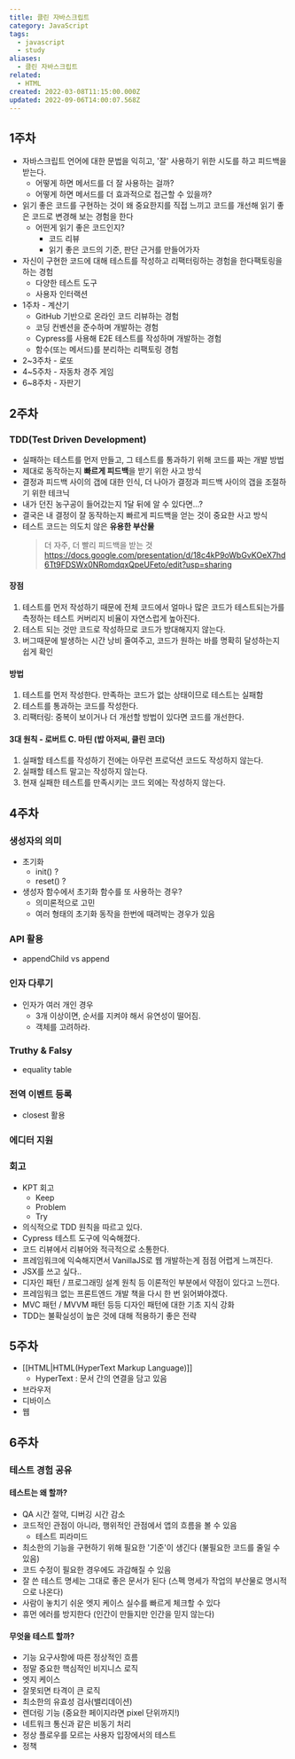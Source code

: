 ```yaml
---
title: 클린 자바스크립트
category: JavaScript
tags:
  - javascript
  - study
aliases:
  - 클린 자바스크립트
related:
  - HTML
created: 2022-03-08T11:15:00.000Z
updated: 2022-09-06T14:00:07.568Z
---
```


## 1주차

- 자바스크립트 언어에 대한 문법을 익히고, '잘' 사용하기 위한 시도를 하고 피드백을 받는다.
  - 어떻게 하면 메서드를 더 잘 사용하는 걸까?
  - 어떻게 하면 메서드를 더 효과적으로 접근할 수 있을까?
- 읽기 좋은 코드를 구현하는 것이 왜 중요한지를 직접 느끼고 코드를 개선해 읽기 좋은 코드로 변경해 보는 경험을 한다
  - 어떤게 읽기 좋은 코드인지?
    - 코드 리뷰
    - 읽기 좋은 코드의 기준, 판단 근거를 만들어가자
- 자신이 구현한 코드에 대해 테스트를 작성하고 리팩터링하는 경험을 한다팩토링을 하는 경험
  - 다양한 테스트 도구
  - 사용자 인터랙션
- 1주차 - 계산기
  - GitHub 기반으로 온라인 코드 리뷰하는 경험
  - 코딩 컨벤션을 준수하며 개발하는 경험
  - Cypress를 사용해 E2E 테스트를 작성하며 개발하는 경험
  - 함수(또는 메서드)를 분리하는 리팩토링 경험
- 2~3주차 - 로또
- 4~5주차 - 자동차 경주 게임
- 6~8주차 - 자판기

## 2주차

### TDD(Test Driven Development)

- 실패하는 테스트를 먼저 만들고, 그 테스트를 통과하기 위해 코드를 짜는 개발 방법
- 제대로 동작하는지 **빠르게 피드백**을 받기 위한 사고 방식
- 결정과 피드백 사이의 갭에 대한 인식, 더 나아가 결정과 피드백 사이의 갭을 조절하기 위한 테크닉
- 내가 던진 농구공이 들어갔는지 1달 뒤에 알 수 있다면...?
- 결국은 내 결정이 잘 동작하는지 빠르게 피드백을 얻는 것이 중요한 사고 방식
- 테스트 코드는 의도치 않은 **유용한 부산물**
  > 더 자주, 더 빨리 피드백을 받는 것
  > <https://docs.google.com/presentation/d/18c4kP9oWbGvKOeX7hd6Tt9FDSWx0NRomdqxQpeUFeto/edit?usp=sharing>

#### 장점

1. 테스트를 먼저 작성하기 때문에 전체 코드에서 얼마나 많은 코드가 테스트되는가를 측정하는 테스트 커버리지 비율이 자연스럽게 높아진다.
2. 테스트 되는 것만 코드로 작성하므로 코드가 방대해지지 않는다.
3. 버그때문에 발생하는 시간 낭비 줄여주고, 코드가 원하는 바를 명확히 달성하는지 쉽게 확인

#### 방법

1. 테스트를 먼저 작성한다. 만족하는 코드가 없는 상태이므로 테스트는 실패함
2. 테스트를 통과하는 코드를 작성한다.
3. 리팩터링: 중복이 보이거나 더 개선할 방법이 있다면 코드를 개선한다.

#### 3대 원칙 - 로버트 C. 마틴 (밥 아저씨, 클린 코더)

1. 실패할 테스트를 작성하기 전에는 아무런 프로덕션 코드도 작성하지 않는다.
2. 실패할 테스트 말고는 작성하지 않는다.
3. 현재 실패한 테스트를 만족시키는 코드 외에는 작성하지 않는다.

## 4주차

### 생성자의 의미

- 초기화
  - init() ?
  - reset() ?
- 생성자 함수에서 초기화 함수를 또 사용하는 경우?
  - 의미론적으로 고민
  - 여러 형태의 초기화 동작을 한번에 때려박는 경우가 있음

### API 활용

- appendChild vs append

### 인자 다루기

- 인자가 여러 개인 경우
  - 3개 이상이면, 순서를 지켜야 해서 유연성이 떨어짐.
  - 객체를 고려하라.

### Truthy & Falsy

- equality table

### 전역 이벤트 등록

- closest 활용

### 에디터 지원

### 회고

- KPT 회고
  - Keep
  - Problem
  - Try
- 의식적으로 TDD 원칙을 따르고 있다.
- Cypress 테스트 도구에 익숙해졌다.
- 코드 리뷰에서 리뷰어와 적극적으로 소통한다.
- 프레임워크에 익숙해지면서 VanillaJS로 웹 개발하는게 점점 어렵게 느껴진다.
- JSX를 쓰고 싶다..
- 디자인 패턴 / 프로그래밍 설계 원칙 등 이론적인 부분에서 약점이 있다고 느낀다.
- 프레임워크 없는 프론트엔드 개발 책을 다시 한 번 읽어봐야겠다.
- MVC 패턴 / MVVM 패턴 등등 디자인 패턴에 대한 기초 지식 강화
- TDD는 불확실성이 높은 것에 대해 적용하기 좋은 전략

## 5주차

- [[HTML|HTML(HyperText Markup Language)]]
  - HyperText : 문서 간의 연결을 담고 있음
- 브라우저
- 디바이스
- 웹

## 6주차

### 테스트 경험 공유

#### 테스트는 왜 할까?

- QA 시간 절약, 디버깅 시간 감소
- 코드적인 관점이 아니라, 행위적인 관점에서 앱의 흐름을 볼 수 있음
  - 테스트 피라미드
- 최소한의 기능을 구현하기 위해 필요한 '기준'이 생긴다 (불필요한 코드를 줄일 수 있음)
- 코드 수정이 필요한 경우에도 과감해질 수 있음
- 잘 쓴 테스트 명세는 그대로 좋은 문서가 된다 (스펙 명세가 작업의 부산물로 명시적으로 나온다)
- 사람이 놓치기 쉬운 엣지 케이스 실수를 빠르게 체크할 수 있다
- 휴먼 에러를 방지한다 (인간이 만들지만 인간을 믿지 않는다)

#### 무엇을 테스트 할까?

- 기능 요구사항에 따른 정상적인 흐름
- 정말 중요한 핵심적인 비지니스 로직
- 엣지 케이스
- 잘못되면 타격이 큰 로직
- 최소한의 유효성 검사(밸리데이션)
- 렌더링 기능 (중요한 페이지라면 pixel 단위까지!)
- 네트워크 통신과 같은 비동기 처리
- 정상 플로우를 모르는 사용자 입장에서의 테스트
- 정책
